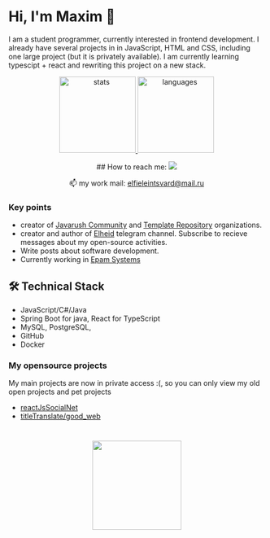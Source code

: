 # Hi, I'm Maxim 👋
I am a student programmer, currently interested in frontend development.
I already have several projects in in JavaScript, HTML and CSS, including one large project  (but it is privately available). 
I am currently learning typescipt + react and rewriting this project on a new stack.

<p align='center'>
   <a href="https://github-readme-stats.vercel.app/api?username=Elheid&show_icons=true&count_private=true&theme=dracula">
      <img
           height=150
           src="https://github-readme-stats.vercel.app/api?username=Elheid&show_icons=true&count_private=true&theme=dracula"
            alt="stats"
         />
   </a>
   <a href="https://github.com/Elheid/github-readme-stats">
      <img height=150 alt="languages" src="https://github-readme-stats.vercel.app/api/top-langs/?username=Elheid&layout=compact&theme=dracula"/>
   </a>
</p>

<p align='center'>
   ## How to reach me:
   <a href="https://t.me/elfieleintsvard">
       <img src="https://img.shields.io/badge/Telegram-2CA5E0?style=for-the-badge&logo=telegram&logoColor=white"/>
   </a>
</p>
<p align='center'>
   📫 my work mail: <a href='mailto:elfieleintsvard@mail.ru'>elfieleintsvard@mail.ru</a>
</p>


### Key points
*   creator of [Javarush Community](https://github.com/javarushcommunity) and [Template Repository](https://github.com/template-repository) organizations.
*   creator and author of [Elheid](https://t.me/romankh3) telegram channel. Subscribe to recieve messages about my open-source activities.
*   Write posts about software development.
*   Currently working in [Epam Systems](https://www.linkedin.com/company/epam-systems/)

## 🛠 Technical Stack
*   JavaScript/C#/Java
*   Spring Boot for java, React for TypeScript
*   MySQL, PostgreSQL,
*   GitHub
*   Docker

### My opensource projects
My main projects are now in private access :(, 
so you can only view my old open projects and pet projects

*   [reactJsSocialNet](https://github.com/Elheid/reactJsSocialNet)
*   [titleTranslate/good_web](https://github.com/Elheid/TitleTranslateWeb)

<div align="center" style="margin: 40px 0">
   <a href="https://github.com/Elheid/github-profile-views-counter">
       <img width="175px" src="https://komarev.com/ghpvc/?username=Elheid&color=DE002D">
   </a>
</div>
